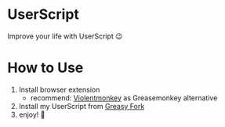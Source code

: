 # UserScript
Improve your life with UserScript 😉

# How to Use
1. Install browser extension
    - recommend: [Violentmonkey](https://violentmonkey.github.io/) as Greasemonkey alternative
1. Install my UserScript from [Greasy Fork](https://greasyfork.org/ja/users/969223-y-saeki)
1. enjoy! 🎉